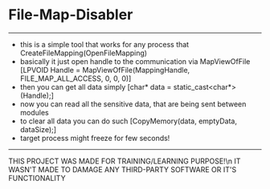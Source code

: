 # File-Map-Disabler
-----------------------------
+ this is a simple tool that works for any process that CreateFileMapping(OpenFileMapping)
+ basically it just open handle to the communication via MapViewOfFile [LPVOID Handle = MapViewOfFile(MappingHandle, FILE_MAP_ALL_ACCESS, 0, 0, 0)]
+ then you can get all data simply [char* data = static_cast<char*>(Handle);]
+ now you can read all the sensitive data, that are being sent between modules
+ to clear all data you can do such [CopyMemory(data, emptyData, dataSize);]
+ target process might freeze for few seconds!
-----------------------------
THIS PROJECT WAS MADE FOR TRAINING/LEARNING PURPOSE!\n
IT WASN'T MADE TO DAMAGE ANY THIRD-PARTY SOFTWARE OR IT'S FUNCTIONALITY

